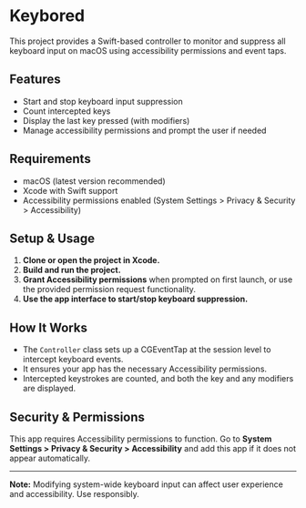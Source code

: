 # Keybored

This project provides a Swift-based controller to monitor and suppress all keyboard input on macOS using accessibility permissions and event taps.

## Features
- Start and stop keyboard input suppression
- Count intercepted keys
- Display the last key pressed (with modifiers)
- Manage accessibility permissions and prompt the user if needed

## Requirements
- macOS (latest version recommended)
- Xcode with Swift support
- Accessibility permissions enabled (System Settings > Privacy & Security > Accessibility)

## Setup & Usage
1. **Clone or open the project in Xcode.**
2. **Build and run the project.**
3. **Grant Accessibility permissions** when prompted on first launch, or use the provided permission request functionality.
4. **Use the app interface to start/stop keyboard suppression.**

## How It Works
- The `Controller` class sets up a CGEventTap at the session level to intercept keyboard events.
- It ensures your app has the necessary Accessibility permissions.
- Intercepted keystrokes are counted, and both the key and any modifiers are displayed.

## Security & Permissions
This app requires Accessibility permissions to function. Go to **System Settings > Privacy & Security > Accessibility** and add this app if it does not appear automatically.

---

**Note:** Modifying system-wide keyboard input can affect user experience and accessibility. Use responsibly.

